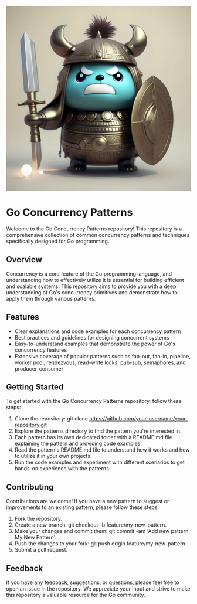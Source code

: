 <img src="golang.jpg">

# Go Concurrency Patterns

Welcome to the Go Concurrency Patterns repository! This repository is a comprehensive collection of common concurrency patterns and techniques specifically designed for Go programming.

## Overview
Concurrency is a core feature of the Go programming language, and understanding how to effectively utilize it is essential for building efficient and scalable systems. This repository aims to provide you with a deep understanding of Go's concurrency primitives and demonstrate how to apply them through various patterns.

## Features

- Clear explanations and code examples for each concurrency pattern
- Best practices and guidelines for designing concurrent systems
- Easy-to-understand examples that demonstrate the power of Go's concurrency features
- Extensive coverage of popular patterns such as fan-out, fan-in, pipeline, worker pool, rendezvous, read-write locks, pub-sub, semaphores, and producer-consumer

## Getting Started

To get started with the Go Concurrency Patterns repository, follow these steps:

1. Clone the repository: git clone https://github.com/your-username/your-repository.git
2. Explore the patterns directory to find the pattern you're interested in.
3. Each pattern has its own dedicated folder with a README.md file explaining the pattern and providing code examples.
4. Read the pattern's README.md file to understand how it works and how to utilize it in your own projects.
5. Run the code examples and experiment with different scenarios to get hands-on experience with the patterns.

## Contributing

Contributions are welcome! If you have a new pattern to suggest or improvements to an existing pattern, please follow these steps:

1. Fork the repository.
2. Create a new branch: git checkout -b feature/my-new-pattern.
3. Make your changes and commit them: git commit -am 'Add new pattern: My New Pattern'.
4. Push the changes to your fork: git push origin feature/my-new-pattern.
5. Submit a pull request.

## Feedback

If you have any feedback, suggestions, or questions, please feel free to open an issue in the repository. We appreciate your input and strive to make this repository a valuable resource for the Go community.
